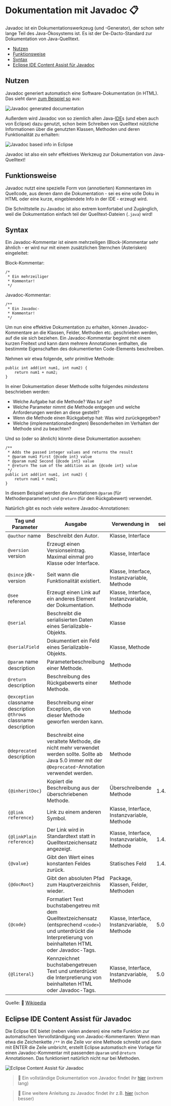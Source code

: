 # Dokumentation mit Javadoc 📋<!-- omit in toc -->

Javadoc ist ein Dokumentationswerkzeug (und -Generator), der schon sehr lange Teil des Java-Ökosystems ist. Es ist der De-Dacto-Standard zur Dokumentation von Java-Quelltext.

- [Nutzen](#nutzen)
- [Funktionsweise](#funktionsweise)
- [Syntax](#syntax)
- [Eclipse IDE Content Assist für Javadoc](#eclipse-ide-content-assist-für-javadoc)


## Nutzen

Javadoc generiert automatisch eine Software-Dokumentation (in HTML). Das sieht dann [zum Beispiel so](https://docs.oracle.com/javase/7/docs/api/java/lang/String.html) aus:

![Javadoc generated documentation](../assets/images/javadoc-export.png)

Außerdem wird Javadoc von so ziemlich allen Java-[IDE](../Glossar.md#ide)s (und eben auch von Eclipse) dazu genutzt, schon beim Schreiben von Quelltext nützliche Informationen über die genutzten Klassen, Methoden und deren Funktionalität zu erhalten:

![Javadoc based info in Eclipse](../assets/images/javadoc-ide-hint.png)

Javadoc ist also ein sehr effektives Werkzeug zur Dokumentation von Java-Quelltext!


## Funktionsweise

Javadoc nutzt eine spezielle Form von (annotierten) Kommentaren im Quellcode, aus denen dann die Dokumentation - sei es eine volle Doku in HTML oder eine kurze, eingeblendete Info in der IDE - erzeugt wird.

Die Schnittstelle zu Javadoc ist also extrem komfortabel und Zugänglich, weil die Dokumentation einfach teil der Quelltext-Dateien (`.java`) wird!


## Syntax

Ein Javadoc-Kommentar ist einem mehrzeiligen (Block-)Kommentar sehr ähnlich - er wird nur mit einem zusätzlichen Sternchen (Asterisken) eingeleitet:

Block-Kommentar:
```
/*
 * Ein mehrzeiliger
 * Kommentar!
 */
```

Javadoc-Kommentar:
```
/**
 * Ein Javadoc-
 * Kommentar!
 */
```

Um nun eine effektive Dokumentation zu erhalten, können Javadoc-Kommentare an die Klassen, Felder, Methoden etc. geschrieben werden, auf die sie sich beziehen. Ein Javadoc-Kommentar beginnt mit einem kurzen Freitext und kann dann mehrere Annotationen enthalten, die bestimmte Eigenschaften des dokumentierten Code-Elements beschreiben.

Nehmen wir etwa folgende, sehr primitive Methode:

```
public int add(int num1, int num2) {
    return num1 + num2;
}
```

In einer Dokumentation dieser Methode sollte folgendes _mindestens_ beschrieben werden:

- Welche Aufgabe hat die Methode? Was _tut_ sie?
- Welche Parameter nimmt die Methode entgegen und welche Anforderungen werden an diese gestellt?
- Wenn die Methode einen Rückgabetyp hat: Was wird zurückgegeben?
- Welche (implementationsbedingten) Besonderheiten im Verhalten der Methode sind zu beachten?

Und so (oder so ähnlich) könnte diese Dokumentation aussehen:

```
/**
 * Adds the passed integer values and returns the result
 * @param num1 First {@code int} value
 * @param num2 Second {@code int} value
 * @return The sum of the addition as an {@code int} value
 */
public int add(int num1, int num2) {
    return num1 + num2;
}
```

In diesem Beispiel werden die Annotationen `@param` (für Methodenparameter) und `@return` (für den Rückgabewert) verwendet.

Natürlich gibt es noch viele weitere Javadoc-Annotationen:

|Tag und Parameter|Ausgabe|Verwendung in|seit|
|--- |--- |--- |--- |
|`@author` name|Beschreibt den Autor.|Klasse, Interface||
|`@version` version|Erzeugt einen Versionseintrag. Maximal einmal pro Klasse oder Interface.|Klasse, Interface||
|`@since` jdk-version|Seit wann die Funktionalität existiert.|Klasse, Interface, Instanzvariable, Methode||
|`@see` reference|Erzeugt einen Link auf ein anderes Element der Dokumentation.|Klasse, Interface, Instanzvariable, Methode||
|`@serial`|Beschreibt die serialisierten Daten eines Serializable-Objekts.|Klasse||
|`@serialField`|Dokumentiert ein Feld eines Serializable-Objekts.|Klasse, Methode||
|`@param` name description|Parameterbeschreibung einer Methode.|Methode||
|`@return` description|Beschreibung des Rückgabewerts einer Methode.|Methode||
|`@exception` classname description `@throws` classname description|Beschreibung einer Exception, die von dieser Methode geworfen werden kann.|Methode||
|`@deprecated` description|Beschreibt eine veraltete Methode, die nicht mehr verwendet werden sollte. Sollte ab Java 5.0 immer mit der `@Deprecated`-Annotation verwendet werden.|Methode||
|`{@inheritDoc}`|Kopiert die Beschreibung aus der überschriebenen Methode.|Überschreibende Methode|1.4.0|
|`{@link reference}`|Link zu einem anderen Symbol.|Klasse, Interface, Instanzvariable, Methode||
|`{@linkPlain reference}`|Der Link wird in Standardtext statt in Quelltextzeichensatz angezeigt.|Klasse, Interface, Instanzvariable, Methode|1.4.0|
|`{@value}`|Gibt den Wert eines konstanten Feldes zurück.|Statisches Feld|1.4.0|
|`{@docRoot}`|Gibt den absoluten Pfad zum Hauptverzeichnis wieder.|Package, Klassen, Felder, Methoden||
|`{@code}`|Formatiert Text buchstabengetreu mit dem Quelltextzeichensatz (entsprechend `<code>`) und unterdrückt die Interpretierung von beinhalteten HTML oder Javadoc-Tags.|Klasse, Interface, Instanzvariable, Methode|5.0|
|`{@literal}`|Kennzeichnet buchstabengetreuen Text und unterdrückt die Interpretierung von beinhalteten HTML oder Javadoc-Tags.|Klasse, Interface, Instanzvariable, Methode|5.0|

Quelle: 🔗 [Wikipedia](https://de.wikipedia.org/wiki/Javadoc#%C3%9Cbersicht_der_Javadoc-Tags)


## Eclipse IDE Content Assist für Javadoc

Die Eclipse IDE bietet (neben vielen anderen) eine nette Funktion zur automatischen Vervollständigung von Javadoc-Kommentaren: Wenn man etwa die Zeichenkette `/**` in die Zeile vor eine Methode schreibt und dann mit ENTER die Zeile umbricht, erstellt Eclipse automatisch eine Vorlage für einen Javadoc-Kommentar mit passenden `@param` und `@return` Annotationen. Das funktioniert natürlich nicht nur bei Methoden.

![Eclipse Content Assist für Javadoc](../assets/images/javadoc-eclipse-completion.gif)


> 🔗 Ein vollständige Dokumentation von Javadoc findet ihr [hier](https://docs.oracle.com/javase/8/docs/technotes/tools/windows/javadoc.html) (extrem lang)

> 🔗 Eine weitere Anleitung zu Javadoc findet ihr z.B. [hier](https://www.baeldung.com/javadoc) (schon besser)





